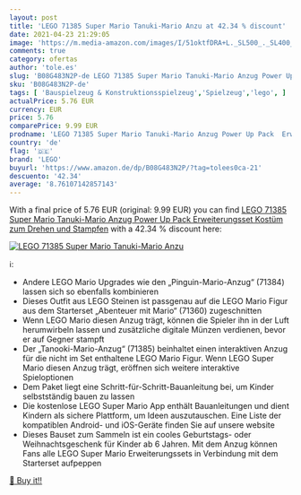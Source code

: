 ```yaml
---
layout: post
title: 'LEGO 71385 Super Mario Tanuki-Mario Anzu at 42.34 % discount'
date: 2021-04-23 21:29:05
image: 'https://m.media-amazon.com/images/I/51oktfDRA+L._SL500_._SL400_.jpg'
comments: true
category: ofertas
author: 'tole.es'
slug: 'B08G483N2P-de LEGO 71385 Super Mario Tanuki-Mario Anzug Power Up Pack...'
sku: 'B08G483N2P-de'
tags: [ 'Bauspielzeug & Konstruktionsspielzeug','Spielzeug','lego', ]
actualPrice: 5.76 EUR
currency: EUR
price: 5.76
comparePrice: 9.99 EUR
prodname: 'LEGO 71385 Super Mario Tanuki-Mario Anzug Power Up Pack  Erweiterungsset  Kostüm zum Drehen und Stampfen'
country: 'de'
flag: '🇩🇪'
brand: 'LEGO'
buyurl: 'https://www.amazon.de/dp/B08G483N2P/?tag=tolees0ca-21'
descuento: '42.34'
average: '8.76107142857143'
---
```


With a final price of 5.76 EUR (original: 9.99 EUR) you can find [LEGO 71385 Super Mario Tanuki-Mario Anzug Power Up Pack  Erweiterungsset  Kostüm zum Drehen und Stampfen](https://www.amazon.de/dp/B08G483N2P/?tag=tolees0ca-21) with a  42.34 % discount here:

[![LEGO 71385 Super Mario Tanuki-Mario Anzu](https://m.media-amazon.com/images/I/51oktfDRA+L._SL500_._SL400_.jpg)](https://www.amazon.de/dp/B08G483N2P/?tag=tolees0ca-21)

ℹ️:

- Andere LEGO Mario Upgrades wie den „Pinguin-Mario-Anzug“ (71384) lassen sich so ebenfalls kombinieren
- Dieses Outfit aus LEGO Steinen ist passgenau auf die LEGO Mario Figur aus dem Starterset „Abenteuer mit Mario“ (71360) zugeschnitten
- Wenn LEGO Mario diesen Anzug trägt, können die Spieler ihn in der Luft herumwirbeln lassen und zusätzliche digitale Münzen verdienen, bevor er auf Gegner stampft
- Der „Tanooki-Mario-Anzug“ (71385) beinhaltet einen interaktiven Anzug für die nicht im Set enthaltene LEGO Mario Figur. Wenn LEGO Super Mario diesen Anzug trägt, eröffnen sich weitere interaktive Spieloptionen
- Dem Paket liegt eine Schritt-für-Schritt-Bauanleitung bei, um Kinder selbstständig bauen zu lassen
- Die kostenlose LEGO Super Mario App enthält Bauanleitungen und dient Kindern als sichere Plattform, um Ideen auszutauschen. Eine Liste der kompatiblen Android- und iOS-Geräte finden Sie auf unsere website
- Dieses Bauset zum Sammeln ist ein cooles Geburtstags- oder Weihnachtsgeschenk für Kinder ab 6 Jahren. Mit dem Anzug können Fans alle LEGO Super Mario Erweiterungssets in Verbindung mit dem Starterset aufpeppen

[🛒 Buy it!!](https://www.amazon.de/dp/B08G483N2P/?tag=tolees0ca-21)

